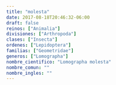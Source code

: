 ```yaml
---
title: "molesta"
date: 2017-08-18T20:46:32-06:00
draft: false
reinos: ["Animalia"]
divisiones: ["Arthropoda"]
clases: ["Insecta"]
ordenes: ["Lepidoptera"]
familias: ["Geometridae"]
generos: ["Lomographa"]
nombre_cientifico: "Lomographa molesta"
nombre_comun: ""
nombre_ingles: ""
---
```

